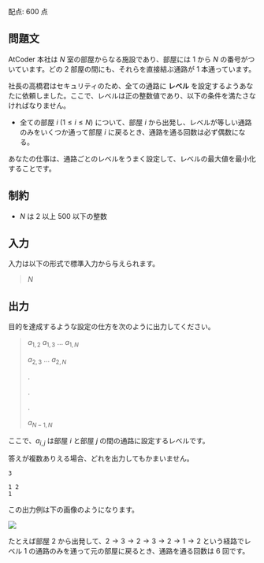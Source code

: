 配点: $600$ 点

## 問題文

AtCoder 本社は $N$ 室の部屋からなる施設であり、部屋には $1$ から $N$ の番号がついています。どの $2$ 部屋の間にも、それらを直接結ぶ通路が $1$ 本通っています。

社長の高橋君はセキュリティのため、全ての通路に **レベル** を設定するようあなたに依頼しました。ここで、レベルは正の整数値であり、以下の条件を満たさなければなりません。

- 全ての部屋 $i\ (1 \leq i \leq N)$ について、部屋 $i$ から出発し、レベルが等しい通路のみをいくつか通って部屋 $i$ に戻るとき、通路を通る回数は必ず偶数になる。

あなたの仕事は、通路ごとのレベルをうまく設定して、レベルの最大値を最小化することです。

## 制約

- $N$ は $2$ 以上 $500$ 以下の整数

## 入力

入力は以下の形式で標準入力から与えられます。

> $N$

## 出力

目的を達成するような設定の仕方を次のように出力してください。

> $a_{1,2}$ $a_{1,3}$ ... $a_{1,N}$
> 
> $a_{2,3}$ ... $a_{2,N}$
> 
> .
> 
> .
> 
> .
> 
> $a_{N-1,N}$

ここで、$a_{i,j}$ は部屋 $i$ と部屋 $j$ の間の通路に設定するレベルです。

答えが複数ありえる場合、どれを出力してもかまいません。

```input1
3
```

```output1
1 2
1
```

この出力例は下の画像のようになります。

![](https://img.atcoder.jp/jsc2019-qual/D-sample.png)

たとえば部屋 $2$ から出発して、$2 \to 3 \to 2 \to 3 \to 2 \to 1 \to 2$ という経路でレベル $1$ の通路のみを通って元の部屋に戻るとき、通路を通る回数は $6$ 回です。